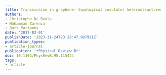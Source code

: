 ```yaml
---
title: Transmission in graphene--topological insulator heterostructures
authors:
- Christophe De Beule
- Mohammad Zarenia
- Bart Partoens
date: '2017-03-01'
publishDate: '2023-11-24T23:28:47.907911Z'
publication_types:
- article-journal
publication: '*Physical Review B*'
doi: 10.1103/PhysRevB.95.115424
tags:
- article
---
```

